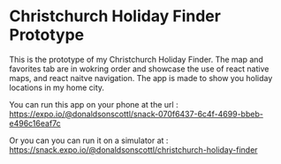# Christchurch Holiday Finder Prototype

This is the prototype of my Christchurch Holiday Finder. The map and favorites tab are in wokring order and showcase the use of react native maps, and react naitve navigation. The app is made to show you holiday locations in my home city.

You can run this app on your phone at the url :
https://expo.io/@donaldsonscottl/snack-070f6437-6c4f-4699-bbeb-e496c16eaf7c

Or you can you can run it on a simulator at :
https://snack.expo.io/@donaldsonscottl/christchurch-holiday-finder
